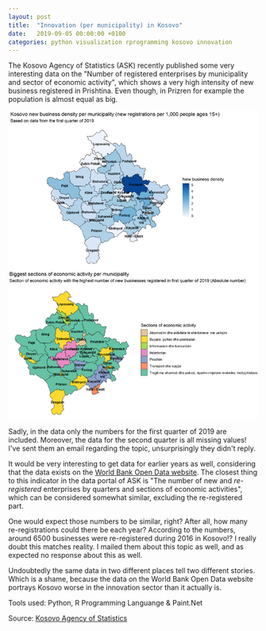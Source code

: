 ```yaml
---
layout: post
title:  "Innovation (per municipality) in Kosovo"
date:   2019-09-05 00:00:00 +0100
categories: python visualization rprogramming kosovo innovation
---
```

The Kosovo Agency of Statistics (ASK) recently published some very interesting data on the "Number of registered enterprises by municipality and sector of economic activity", which shows a very high intensity of new business registered in Prishtina. Even though, in Prizren for example the population is almost equal as big.

![Innovation per municipality infographic](https://raw.githubusercontent.com/gentrexha/gentrexha.github.io/master/assets/images/posts/innovation-per-municipality-infographic.png)

Sadly, in the data only the numbers for the first quarter of 2019 are included. Moreover, the data for the second quarter is all missing values! I've sent them an email regarding the topic, unsurprisingly they didn't reply. 

It would be very interesting to get data for earlier years as well, considering that the data exists on the [World Bank Open Data website](https://data.worldbank.org/indicator/IC.BUS.NREG?locations=XK). The closest thing to this indicator in the data portal of ASK is "The number of new and *re-registered* enterprises by quarters and sections of economic activities", which can be considered somewhat similar, excluding the re-registered part.

One would expect those numbers to be similar, right? After all, how many re-registrations could there be each year? According to the numbers, around 6500 businesses were re-registered during 2016 in Kosovo!? I really doubt this matches reality. I mailed them about this topic as well, and as expected no response about this as well.

Undoubtedly the same data in two different places tell two different stories. Which is a shame, because the data on the World Bank Open Data website portrays Kosovo worse in the innovation sector than it actually is.

Tools used: Python, R Programming Languange & Paint.Net

Source: [Kosovo Agency of Statistics](http://ask.rks-gov.net/en/kosovo-agency-of-statistics) 
